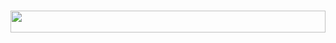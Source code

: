 


<br>

<p>
<img  src="https://readme-typing-svg.herokuapp.com/?size=35=true&vCenter=true&color=03989EFF&width=900&lines=¡¡BIENVENIDOS👋!!"  width="100%"  height="35px></a>
</p>

<img  src="https://user-images.githubusercontent.com/73097560/115834477-dbab4500-a447-11eb-908a-139a6edaec5c.gif">
</br>
 
